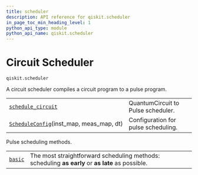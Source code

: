 ```yaml
---
title: scheduler
description: API reference for qiskit.scheduler
in_page_toc_min_heading_level: 1
python_api_type: module
python_api_name: qiskit.scheduler
---
```


<span id="module-qiskit.scheduler" />

<span id="qiskit-scheduler" />

<span id="circuit-scheduler-qiskit-scheduler" />

# Circuit Scheduler

<span id="module-qiskit.scheduler" />

`qiskit.scheduler`

A circuit scheduler compiles a circuit program to a pulse program.

|                                                                                                                                      |                                     |
| ------------------------------------------------------------------------------------------------------------------------------------ | ----------------------------------- |
| [`schedule_circuit`](qiskit.scheduler.schedule_circuit#module-qiskit.scheduler.schedule_circuit "qiskit.scheduler.schedule_circuit") | QuantumCircuit to Pulse scheduler.  |
| [`ScheduleConfig`](qiskit.scheduler.ScheduleConfig "qiskit.scheduler.ScheduleConfig")(inst\_map, meas\_map, dt)                      | Configuration for pulse scheduling. |

<span id="module-qiskit.scheduler.methods" />

Pulse scheduling methods.

|                                                                                                                  |                                                                                                  |
| ---------------------------------------------------------------------------------------------------------------- | ------------------------------------------------------------------------------------------------ |
| [`basic`](qiskit.scheduler.methods.basic#module-qiskit.scheduler.methods.basic "qiskit.scheduler.methods.basic") | The most straightforward scheduling methods: scheduling **as early** or **as late** as possible. |

